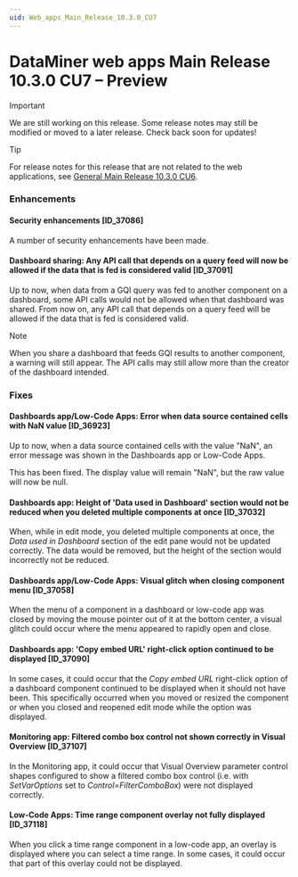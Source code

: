 ```yaml
---
uid: Web_apps_Main_Release_10.3.0_CU7
---
```


# DataMiner web apps Main Release 10.3.0 CU7 – Preview

> [!IMPORTANT]
> We are still working on this release. Some release notes may still be modified or moved to a later release. Check back soon for updates!

> [!TIP]
> For release notes for this release that are not related to the web applications, see [General Main Release 10.3.0 CU6](xref:General_Main_Release_10.3.0_CU6).

### Enhancements

#### Security enhancements [ID_37086]

<!-- MR 10.3.0 [CU7] - FR 10.3.10 -->

A number of security enhancements have been made.

#### Dashboard sharing: Any API call that depends on a query feed will now be allowed if the data that is fed is considered valid [ID_37091]

<!-- MR 10.3.0 [CU7] - FR 10.3.10 -->

Up to now, when data from a GQI query was fed to another component on a dashboard, some API calls would not be allowed when that dashboard was shared. From now on, any API call that depends on a query feed will be allowed if the data that is fed is considered valid.

> [!NOTE]
> When you share a dashboard that feeds GQI results to another component, a warning will still appear. The API calls may still allow more than the creator of the dashboard intended.

### Fixes

#### Dashboards app/Low-Code Apps: Error when data source contained cells with NaN value [ID_36923]

<!-- MR 10.2.0 [CU19]/MR 10.3.0 [CU7] - FR 10.3.10 -->

Up to now, when a data source contained cells with the value "NaN", an error message was shown in the Dashboards app or Low-Code Apps.

This has been fixed. The display value will remain "NaN", but the raw value will now be null.

#### Dashboards app: Height of 'Data used in Dashboard' section would not be reduced when you deleted multiple components at once [ID_37032]

<!-- MR 10.2.0 [CU19]/10.3.0 [CU7] - FR 10.3.9 -->

When, while in edit mode, you deleted multiple components at once, the *Data used in Dashboard* section of the edit pane would not be updated correctly. The data would be removed, but the height of the section would incorrectly not be reduced.

#### Dashboards app/Low-Code Apps: Visual glitch when closing component menu [ID_37058]

<!-- MR 10.2.0 [CU19]/10.3.0 [CU7] - FR 10.3.10 -->

When the menu of a component in a dashboard or low-code app was closed by moving the mouse pointer out of it at the bottom center, a visual glitch could occur where the menu appeared to rapidly open and close.

#### Dashboards app: 'Copy embed URL' right-click option continued to be displayed [ID_37090]

<!-- MR 10.3.0 [CU7] - FR 10.3.10 -->

In some cases, it could occur that the *Copy embed URL* right-click option of a dashboard component continued to be displayed when it should not have been. This specifically occurred when you moved or resized the component or when you closed and reopened edit mode while the option was displayed.

#### Monitoring app: Filtered combo box control not shown correctly in Visual Overview [ID_37107]

<!-- MR 10.2.0 [CU19]/10.3.0 [CU7] - FR 10.3.10 -->

In the Monitoring app, it could occur that Visual Overview parameter control shapes configured to show a filtered combo box control (i.e. with *SetVarOptions* set to *Control=FilterComboBox*) were not displayed correctly.

#### Low-Code Apps: Time range component overlay not fully displayed [ID_37118]

<!-- MR 10.2.0 [CU19]/10.3.0 [CU7] - FR 10.3.10 -->

When you click a time range component in a low-code app, an overlay is displayed where you can select a time range. In some cases, it could occur that part of this overlay could not be displayed.
